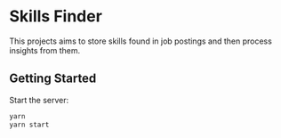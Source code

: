 # Skills Finder

This projects aims to store skills found in job postings and then process
insights from them.

## Getting Started

Start the server:

```bash
yarn
yarn start
```
